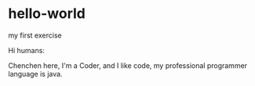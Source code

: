 # hello-world
my first exercise

Hi humans:
  
Chenchen here, I'm a Coder, and I like code, my professional programmer language is java.
